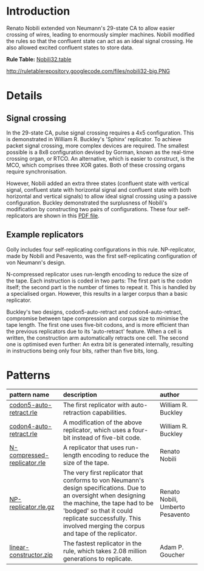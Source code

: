 # Introduction #

Renato Nobili extended von Neumann's 29-state CA to allow easier crossing of wires, leading to enormously simpler machines. Nobili modified the rules so that the confluent state can act as an ideal signal crossing. He also allowed excited confluent states to store data.


**Rule Table:** [Nobili32.table](http://www.sq3.org.uk/files/Nobili32.table)

http://ruletablerepository.googlecode.com/files/nobili32-big.PNG

# Details #

## Signal crossing ##

In the 29-state CA, pulse signal crossing requires a 4x5 configuration. This is demonstrated in William R. Buckley's 'Sphinx' replicator. To achieve packet signal crossing, more complex devices are required. The smallest possible is a 8x8 configuration devised by Gorman, known as the real-time crossing organ, or RTCO. An alternative, which is easier to construct, is the MCO, which comprises three XOR gates. Both of these crossing organs require synchronisation.

However, Nobili added an extra three states (confluent state with vertical signal, confluent state with horizontal signal and confluent state with both horizontal and vertical signals) to allow ideal signal crossing using a passive configuration. Buckley demonstrated the surplusness of Nobili's modification by constructing two pairs of configurations. These four self-replicators are shown in this [PDF file](http://uncomp.uwe.ac.uk/automata2008/buckley/buckley.pdf).


## Example replicators ##

Golly includes four self-replicating configurations in this rule. NP-replicator, made by Nobili and Pesavento, was the first self-replicating configuration of von Neumann's design.

N-compressed replicator uses run-length encoding to reduce the size of the tape. Each instruction is coded in two parts: The first part is the codon itself; the second part is the number of times to repeat it. This is handled by a specialised organ. However, this results in a larger corpus than a basic replicator.

Buckley's two designs, codon5-auto-retract and codon4-auto-retract, compromise between tape compression and corpus size to minimise the tape length. The first one uses five-bit codons, and is more efficient than the previous replicators due to its 'auto-retract' feature. When a cell is written, the construction arm automatically retracts one cell. The second one is optimised even further: An extra bit is generated internally, resulting in instructions being only four bits, rather than five bits, long.


# Patterns #

| **pattern name** | **description** | **author** |
|:-----------------|:----------------|:-----------|
| [codon5-auto-retract.rle](http://golly.cvs.sourceforge.net/viewvc/*checkout*/golly/golly/src/Patterns/JvN/codon5-auto-retract.rle) | The first replicator with auto-retraction capabilities. | William R. Buckley |
| [codon4-auto-retract.rle](http://golly.cvs.sourceforge.net/viewvc/*checkout*/golly/golly/src/Patterns/JvN/codon4-auto-retract.rle) | A modification of the above replicator, which uses a four-bit instead of five-bit code. | William R. Buckley |
| [N-compressed-replicator.rle](http://golly.cvs.sourceforge.net/viewvc/*checkout*/golly/golly/src/Patterns/JvN/N-compressed-replicator.rle) | A replicator that uses run-length encoding to reduce the size of the tape. | Renato Nobili |
| [NP-replicator.rle.gz](http://golly.cvs.sourceforge.net/viewvc/*checkout*/golly/golly/src/Patterns/JvN/NP-replicator.rle.gz) | The very first replicator that conforms to von Neumann's design specifications. Due to an oversight when designing the machine, the tape had to be 'bodged' so that it could replicate successfully. This involved merging the corpus and tape of the replicator. | Renato Nobili, Umberto Pesavento |
| [linear-constructor.zip](http://ruletablerepository.googlecode.com/files/linear-constructor.zip) | The fastest replicator in the rule, which takes 2.08 million generations to replicate. | Adam P. Goucher |